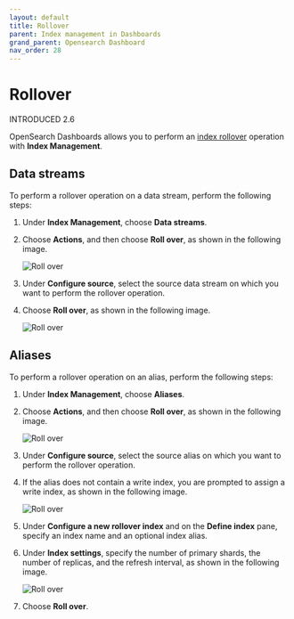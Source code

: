 ```yaml
---
layout: default
title: Rollover
parent: Index management in Dashboards
grand_parent: Opensearch Dashboard
nav_order: 28
---
```


# Rollover

INTRODUCED 2.6

OpenSearch Dashboards allows you to perform an  [index rollover](https://opensearch.org/docs/latest/im-plugin/ism/error-prevention/index/#rollover)  operation with  **Index Management**.

## Data streams[](https://opensearch.org/docs/latest/dashboards/im-dashboards/rollover/#data-streams)

To perform a rollover operation on a data stream, perform the following steps:

1.  Under  **Index Management**, choose  **Data streams**.
    
2.  Choose  **Actions**, and then choose  **Roll over**, as shown in the following image.
    
    ![Roll over]({{site.baseurl}}/images/index-management-in-dashboards/rollover1.png)
    
3.  Under  **Configure source**, select the source data stream on which you want to perform the rollover operation.
    
4.  Choose  **Roll over**, as shown in the following image.
    
    ![Roll over]({{site.baseurl}}/images/index-management-in-dashboards/rollover3.png)
    

## Aliases[](https://opensearch.org/docs/latest/dashboards/im-dashboards/rollover/#aliases)

To perform a rollover operation on an alias, perform the following steps:

1.  Under  **Index Management**, choose  **Aliases**.
    
2.  Choose  **Actions**, and then choose  **Roll over**, as shown in the following image.
    
    ![Roll over]({{site.baseurl}}/images/index-management-in-dashboards/rollover2.png)
    
3.  Under  **Configure source**, select the source alias on which you want to perform the rollover operation.
    
4.  If the alias does not contain a write index, you are prompted to assign a write index, as shown in the following image.
    
    ![Roll over]({{site.baseurl}}/images/index-management-in-dashboards/rollover4.png)
    
5.  Under  **Configure a new rollover index**  and on the  **Define index**  pane, specify an index name and an optional index alias.
    
6.  Under  **Index settings**, specify the number of primary shards, the number of replicas, and the refresh interval, as shown in the following image.
    
    ![Roll over]({{site.baseurl}}/images/index-management-in-dashboards/rollover5.png)
    
7.  Choose  **Roll over**.